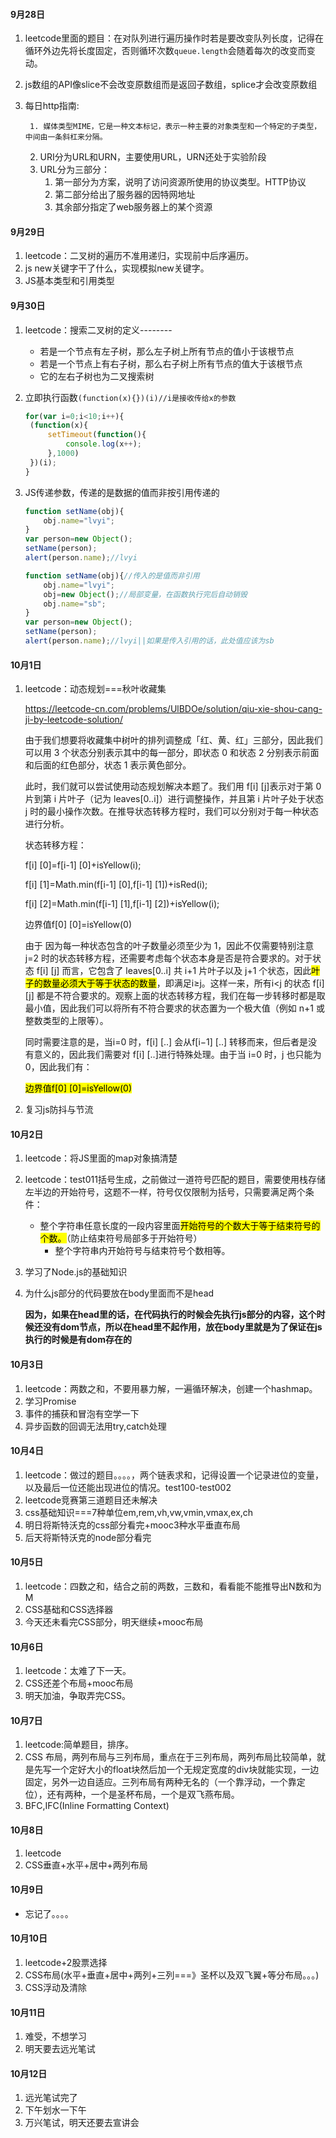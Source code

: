 #### 9月28日

1. leetcode里面的题目：在对队列进行遍历操作时若是要改变队列长度，记得在循环外边先将长度固定，否则循环次数`queue.length`会随着每次的改变而变动。 

2. js数组的API像slice不会改变原数组而是返回子数组，splice才会改变原数组

3. 每日http指南:

    	1. 媒体类型MIME，它是一种文本标记，表示一种主要的对象类型和一个特定的子类型，中间由一条斜杠来分隔。

    2. URI分为URL和URN，主要使用URL，URN还处于实验阶段
    3. URL分为三部分：
     	1. 第一部分为方案，说明了访问资源所使用的协议类型。HTTP协议
      	2. 第二部分给出了服务器的因特网地址
      	3. 其余部分指定了web服务器上的某个资源

#### 9月29日

1. leetcode：二叉树的遍历不准用递归，实现前中后序遍历。
2. js new关键字干了什么，实现模拟new关键字。
3. JS基本类型和引用类型

#### 9月30日

1. leetcode：搜索二叉树的定义--------
   - 若是一个节点有左子树，那么左子树上所有节点的值小于该根节点
   - 若是一个节点上有右子树，那么右子树上所有节点的值大于该根节点
   - 它的左右子树也为二叉搜索树
   
2. 立即执行函数`(function(x){})(i)//i是接收传给x的参数`

   ```javascript
   for(var i=0;i<10;i++){
   	(function(x){
   		setTimeout(function(){
   			console.log(x++);
   		},1000)
   	})(i);
   }
   ```


3. JS传递参数，传递的是数据的值而非按引用传递的

   ```javascript
   function setName(obj){
       obj.name="lvyi";
   }
   var person=new Object();
   setName(person);
   alert(person.name);//lvyi
   ```

   ```javascript
   function setName(obj){//传入的是值而非引用
       obj.name="lvyi";
       obj=new Object();//局部变量，在函数执行完后自动销毁
       obj.name="sb";
   }
   var person=new Object();
   setName(person);
   alert(person.name);//lvyi||如果是传入引用的话，此处值应该为sb
   ```

   

#### 10月1日

1. leetcode：动态规划===秋叶收藏集

   https://leetcode-cn.com/problems/UlBDOe/solution/qiu-xie-shou-cang-ji-by-leetcode-solution/

   由于我们想要将收藏集中树叶的排列调整成「红、黄、红」三部分，因此我们可以用 3 个状态分别表示其中的每一部分，即状态 0 和状态 2 分别表示前面和后面的红色部分，状态 1 表示黄色部分。

   此时，我们就可以尝试使用动态规划解决本题了。我们用 f[i] [j]表示对于第 0 片到第 i 片叶子（记为 leaves[0..i]）进行调整操作，并且第 i 片叶子处于状态 j 时的最小操作次数。在推导状态转移方程时，我们可以分别对于每一种状态进行分析。

   状态转移方程：

   f[i] [0]=f[i-1] [0]+isYellow(i);

   f[i] [1]=Math.min(f[i-1] [0],f[i-1] [1])+isRed(i);

   f[i] [2]=Math.min(f[i-1] [1],f[i-1] [2])+isYellow(i);

   边界值f[0] [0]=isYellow(0)

   由于 因为每一种状态包含的叶子数量必须至少为 1，因此不仅需要特别注意 j=2 时的状态转移方程，还需要考虑每个状态本身是否是符合要求的。对于状态 f[i] [j] 而言，它包含了 leaves[0..i] 共 i+1 片叶子以及 j+1 个状态，因此<mark>叶子的数量必须大于等于状态的数量</mark>，即满足i≥j。这样一来，所有i<j 的状态 f[i] [j] 都是不符合要求的。观察上面的状态转移方程，我们在每一步转移时都是取最小值，因此我们可以将所有不符合要求的状态置为一个极大值（例如 n+1 或整数类型的上限等）。	

   同时需要注意的是，当i=0 时，f[i] [..] 会从f[i−1] [..] 转移而来，但后者是没有意义的，因此我们需要对 f[i] [..]进行特殊处理。由于当 i=0 时，j 也只能为 0，因此我们有：

   <mark>边界值f[0] [0]=isYellow(0)</mark>

   

2. 复习js防抖与节流



#### 10月2日

1. leetcode：将JS里面的map对象搞清楚

2. leetcode：test011括号生成，之前做过一道符号匹配的题目，需要使用栈存储左半边的开始符号，这题不一样，符号仅仅限制为括号，只需要满足两个条件：
   	- 整个字符串任意长度的一段内容里面<mark>开始符号的个数大于等于结束符号的个数。</mark>（防止结束符号局部多于开始符号）
      	- 整个字符串内开始符号与结束符号个数相等。
   
3. 学习了Node.js的基础知识

4. 为什么js部分的代码要放在body里面而不是head

    <b>因为，如果在head里的话，在代码执行的时候会先执行js部分的内容，这个时候还没有dom节点，所以在head里不起作用，放在body里就是为了保证在js执行的时候是有dom存在的</b>



#### 10月3日

1. leetcode：两数之和，不要用暴力解，一遍循环解决，创建一个hashmap。
2. 学习Promise
3. 事件的捕获和冒泡有空学一下
4. 异步函数的回调无法用try,catch处理

#### 10月4日

1. leetcode：做过的题目。。。。，两个链表求和，记得设置一个记录进位的变量，以及最后一位还能出现进位的情况。test100-test002
2. leetcode竞赛第三道题目还未解决
3. css基础知识===7种单位em,rem,vh,vw,vmin,vmax,ex,ch
4. 明日将斯特沃克的css部分看完+mooc3种水平垂直布局
5. 后天将斯特沃克的node部分看完



#### 10月5日

1. leetcode：四数之和，结合之前的两数，三数和，看看能不能推导出N数和为M
2. CSS基础和CSS选择器
3. 今天还未看完CSS部分，明天继续+mooc布局

#### 10月6日

1. leetcode：太难了下一天。
2. CSS还差个布局+mooc布局
3. 明天加油，争取弄完CSS。

#### 10月7日

1. leetcode:简单题目，排序。
2. CSS 布局，两列布局与三列布局，重点在于三列布局，两列布局比较简单，就是先写一个定好大小的float块然后加一个无规定宽度的div块就能实现，一边固定，另外一边自适应。三列布局有两种无名的（一个靠浮动，一个靠定位），还有两种，一个是圣杯布局，一个是双飞燕布局。
3. BFC,IFC(Inline Formatting Context)

#### 10月8日

1. leetcode
2. CSS垂直+水平+居中+两列布局

#### 10月9日

- 忘记了。。。。

#### 10月10日

1. leetcode+2股票选择
2. CSS布局(水平+垂直+居中+两列+三列===》圣杯以及双飞翼+等分布局。。。)
3. CSS浮动及清除

#### 10月11日

1. 难受，不想学习
2. 明天要去远光笔试

#### 10月12日

1. 远光笔试完了
2. 下午划水一下午
3. 万兴笔试，明天还要去宣讲会